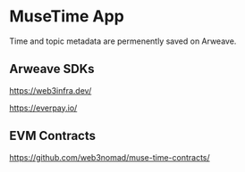 # MuseTime App

Time and topic metadata are permenently saved on Arweave.

## Arweave SDKs

https://web3infra.dev/

https://everpay.io/


## EVM Contracts

https://github.com/web3nomad/muse-time-contracts/
